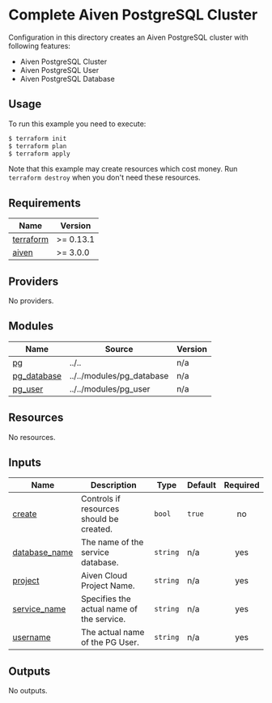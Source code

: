 # Complete Aiven PostgreSQL Cluster

Configuration in this directory creates an Aiven PostgreSQL cluster with following features:

- Aiven PostgreSQL Cluster
- Aiven PostgreSQL User
- Aiven PostgreSQL Database

## Usage

To run this example you need to execute:

```bash
$ terraform init
$ terraform plan
$ terraform apply
```

Note that this example may create resources which cost money. Run `terraform destroy` when you don't need these resources.
<!-- BEGIN_TF_DOCS -->
## Requirements

| Name | Version |
|------|---------|
| <a name="requirement_terraform"></a> [terraform](#requirement\_terraform) | >= 0.13.1 |
| <a name="requirement_aiven"></a> [aiven](#requirement\_aiven) | >= 3.0.0 |

## Providers

No providers.

## Modules

| Name | Source | Version |
|------|--------|---------|
| <a name="module_pg"></a> [pg](#module\_pg) | ../.. | n/a |
| <a name="module_pg_database"></a> [pg\_database](#module\_pg\_database) | ../../modules/pg_database | n/a |
| <a name="module_pg_user"></a> [pg\_user](#module\_pg\_user) | ../../modules/pg_user | n/a |

## Resources

No resources.

## Inputs

| Name | Description | Type | Default | Required |
|------|-------------|------|---------|:--------:|
| <a name="input_create"></a> [create](#input\_create) | Controls if resources should be created. | `bool` | `true` | no |
| <a name="input_database_name"></a> [database\_name](#input\_database\_name) | The name of the service database. | `string` | n/a | yes |
| <a name="input_project"></a> [project](#input\_project) | Aiven Cloud Project Name. | `string` | n/a | yes |
| <a name="input_service_name"></a> [service\_name](#input\_service\_name) | Specifies the actual name of the service. | `string` | n/a | yes |
| <a name="input_username"></a> [username](#input\_username) | The actual name of the PG User. | `string` | n/a | yes |

## Outputs

No outputs.
<!-- END_TF_DOCS -->